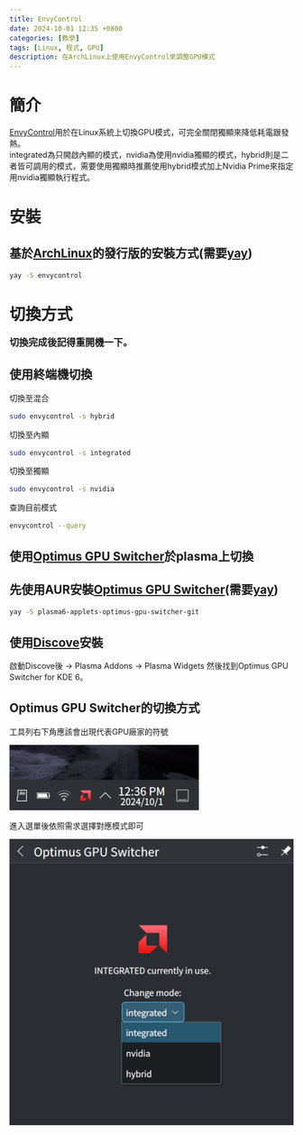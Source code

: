 ```yaml
---
title: EnvyControl
date: 2024-10-01 12:35 +0800
categories: [教學]
tags: [Linux, 程式, GPU]
description: 在ArchLinux上使用EnvyControl來調整GPU模式
---
```


# 簡介
[EnvyControl](https://github.com/bayasdev/envycontrol)用於在Linux系統上切換GPU模式，可完全關閉獨顯來降低耗電跟發熱。 <br>
integrated為只開啟內顯的模式，nvidia為使用nvidia獨顯的模式，hybrid則是二者皆可調用的模式，需要使用獨顯時推薦使用hybrid模式加上Nvidia Prime來指定用nvidia獨顯執行程式。

# 安裝
## 基於[ArchLinux](https://archlinux.org/)的發行版的安裝方式(需要[yay](/posts/Yay))
```bash
yay -S envycontrol
```

# 切換方式
<span style="font-weight: bold; font-size: 1.2em;">切換完成後記得重開機一下。</span> <br>

## 使用終端機切換
切換至混合 <br>
```bash
sudo envycontrol -s hybrid
```

切換至內顯 <br>
```bash
sudo envycontrol -s integrated
```

切換至獨顯 <br>
```bash
sudo envycontrol -s nvidia
```

查詢目前模式 <br>
```bash
envycontrol --query
```

## 使用[Optimus GPU Switcher](https://github.com/enielrodriguez/optimus-gpu-switcher)於plasma上切換
## 先使用AUR安裝[Optimus GPU Switcher](https://github.com/enielrodriguez/optimus-gpu-switcher)(需要[yay](/posts/Yay))
```bash
yay -S plasma6-applets-optimus-gpu-switcher-git
```

## 使用[Discove](https://apps.kde.org/zh-tw/discover/)安裝
啟動Discove後 -> Plasma Addons -> Plasma Widgets 然後找到Optimus GPU Switcher for KDE 6。 <br>

## Optimus GPU Switcher的切換方式
工具列右下角應該會出現代表GPU廠家的符號

![Desktop View](/assets/img/2024-10-01-EnvyControl/SystemTrayIcon.png)

進入選單後依照需求選擇對應模式即可

![Desktop View](/assets/img/2024-10-01-EnvyControl/ToggleButton.png)
